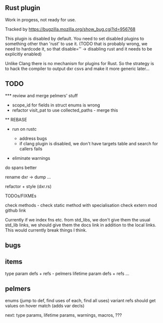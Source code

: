 Rust plugin
-----------

Work in progess, not ready for use.

Tracked by https://bugzilla.mozilla.org/show_bug.cgi?id=956768

This plugin is disabled by default. You need to set disabled plugins to something
other than 'rust' to use it. (TODO that is probably wrong, we need to hardcode it,
so that disable='' -> disabling rust and it needs to be explicitly enabled)

Unlike Clang there is no mechanism for plugins for Rust. So the strategy is to
hack the compiler to output dxr csvs and make it more generic later...

TODO
----

*** review and merge pelmers' stuff
  - scope_id for fields in struct enums is wrong
  - refactor visit_pat to use collected_paths - merge this

** REBASE

* run on rustc
  - address bugs
  - if clang plugin is disabled, we don't have targets table and search for callers fails

* eliminate warnings

do spans better

rename dxr -> dump ...

refactor + style (dxr.rs)

TODOs/FIXMEs

check
  methods - check static method with specialisation
  check extern mod github link


Currently if we index fns etc. from std_libs, we don't give them the usual std_lib links,
we should give them the docs link in addition to the local links. This would
currently break things I think.

bugs
----


items
-----

type param defs + refs - pelmers
lifetime param defs + refs
...

pelmers
-------

enums (jump to def, find uses of each, find all uses)
  variant refs should get values on hover
match (adds var decls)

next: type params, lifetime params, warnings, macros, ???

